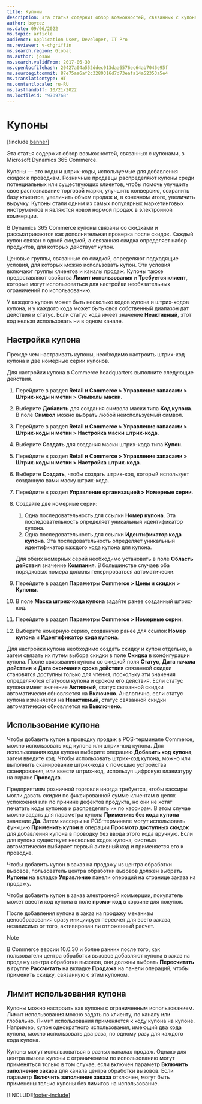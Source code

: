 ```yaml
---
title: Купоны
description: Эта статья содержит обзор возможностей, связанных с купонами, в Microsoft Dynamics 365 Commerce.
author: boycez
ms.date: 09/06/2022
ms.topic: article
audience: Application User, Developer, IT Pro
ms.reviewer: v-chgriffin
ms.search.region: Global
ms.author: josaw
ms.search.validFrom: 2017-06-30
ms.openlocfilehash: 20427a04a552ddec013daa6576ec64ab7046e95f
ms.sourcegitcommit: 87e75aa6af2c3280316d7d73eafa14a52353a5e4
ms.translationtype: HT
ms.contentlocale: ru-RU
ms.lasthandoff: 10/21/2022
ms.locfileid: "9709768"
---
```

# <a name="coupons"></a>Купоны

[!include [banner](../includes/banner.md)]

Эта статья содержит обзор возможностей, связанных с купонами, в Microsoft Dynamics 365 Commerce.

Купоны — это коды и штрих-коды, используемые для добавления скидок к проводкам. Розничные продавцы распределяют купоны среди потенциальных или существующих клиентов, чтобы помочь улучшить свое распознавание торговой марки, улучшить конверсию, сохранить базу клиентов, увеличить объем продаж и, в конечном итоге, увеличить выручку. Купоны стали одним из самых популярных маркетинговых инструментов и являются новой нормой продаж в электронной коммерции.

В Dynamics 365 Commerce купоны связаны со скидками и рассматриваются как дополнительная проверка после скидок. Каждый купон связан с одной скидкой, а связанная скидка определяет набор продуктов, для которых действует купон.

Ценовые группы, связанные со скидкой, определяют подходящие условия, для которых можно использовать купон. Эти условия включают группы клиентов и каналы продаж. Купоны также предоставляют свойства **Лимит использования** и **Требуется клиент**, которые могут использоваться для настройки необязательных ограничений по использованию.

У каждого купона может быть несколько кодов купона и штрих-кодов купона, и у каждого кода может быть своя собственный диапазон дат действия и статус. Если статус кода имеет значение **Неактивный**, этот код нельзя использовать ни в одном канале.

## <a name="set-up-a-coupon"></a>Настройка купона

Прежде чем настраивать купоны, необходимо настроить штрих-код купона и две номерные серии купонов.

Для настройки купона в Commerce headquarters выполните следующие действия.

1. Перейдите в раздел **Retail и Commerce \> Управление запасами \> Штрих-коды и метки \> Символы маски**.
1. Выберите **Добавить** для создания символа маски типа **Код купона**. В поле **Символ** можно выбрать любой неиспользуемый символ.
1. Перейдите в раздел **Retail и Commerce \> Управление запасами \> Штрих-коды и метки \> Настройка маски штрих-кода**.
1. Выберите **Создать** для создания маски штрих-кода типа **Купон**.
1. Перейдите в раздел **Retail и Commerce \> Управление запасами \> Штрих-коды и метки \> Настройка штрих-кода**.
1. Выберите **Создать**, чтобы создать штрих-код, который использует созданную вами маску штрих-кода.
1. Перейдите в раздел **Управление организацией \> Номерные серии**.
1. Создайте две номерные серии:

    1. Одна последовательность для ссылки **Номер купона**. Эта последовательность определяет уникальный идентификатор купона.
    1. Одна последовательность для ссылки **Идентификатор кода купона**. Эта последовательность определяет уникальный идентификатор каждого кода купона для купона.

    Для обеих номерных серий необходимо установить в поле **Область действия** значение **Компания**. В большинстве случаев оба порядковых номера должны генерироваться автоматически.

1. Перейдите в раздел **Параметры Commerce \> Цены и скидки \> Купоны**.
1. В поле **Маска штрих-кода купона** задайте ранее созданный штрих-код.
1. Перейдите в раздел **Параметры Commerce \> Номерные серии**.
1. Выберите номерную серию, созданную ранее для ссылок **Номер купона** и **Идентификатор кода купона**.

Для настройки купона необходимо создать скидку и купон отдельно, а затем связать их путем выбора скидки в поле **Скидка** в конфигурации купона. После связывания купона со скидкой поля **Статус**, **Дата начала действия** и **Дата окончания срока действия** связанной скидки становятся доступны только для чтения, поскольку эти значения определяются статусом купона и сроком его действия. Если статус купона имеет значение **Активный**, статус связанной скидки автоматически обновляется на **Включено**. Аналогично, если статус купона изменяется на **Неактивный**, статус связанной скидки автоматически обновляется на **Выключено**.

## <a name="use-a-coupon"></a>Использование купона

Чтобы добавить купон в проводку продаж в POS-терминале Commerce, можно использовать код купона или штрих-код купона. Для использования кода купона выберите операцию **Добавить код купона**, затем введите код. Чтобы использовать штрих-код купона, можно или выполнить сканирование штрих-кода с помощью устройства сканирования, или ввести штрих-код, используя цифровую клавиатуру на экране **Проводка**.

Предприятиям розничной торговли иногда требуется, чтобы кассиры могли давать скидки по фиксированной сумме клиентам в целях успокоения или по причине дефектов продукта, но они не хотят печатать коды купонов и распределять их по кассирам. В этом случае можно задать для параметра купона **Применить без кода купона** значение **Да**. Затем кассиры на POS-терминале могут использовать функцию **Применить купон** в операции **Просмотр доступных скидок** для добавления купона в проводку без ввода этого кода вручную. Если для купона существует несколько кодов купона, система автоматически выбирает первый активный код и применяется его к проводке.

Чтобы добавить купон в заказ на продажу из центра обработки вызовов, пользователь центра обработки вызовов должен выбрать **Купоны** на вкладке **Управление** панели операций на странице заказа на продажу.

Чтобы добавить купон в заказ электронной коммерции, покупатель может ввести код купона в поле **промо-код** в корзине для покупок.

После добавления купона в заказ на продажу механизм ценообразования сразу инициирует пересчет для всего заказа, независимо от того, активирован ли отложенный расчет.

> [!NOTE]
> В Commerce версии 10.0.30 и более ранних после того, как пользователи центра обработки вызовов добавляют купона в заказ на продажу центра обработки вызовов, они должны выбрать **Пересчитать** в группе **Рассчитать** на вкладке **Продажа** на панели операций, чтобы применить скидку, связанную с этим купоном.

## <a name="coupon-usage-limit"></a>Лимит использования купона

Купоны можно настроить как купоны с ограниченным использованием. Лимит использования можно задать по клиенту, по каналу или глобально. Лимит использования применяется к коду купона на купоне. Например, купон однократного использования, имеющий два кода купона, можно использовать два раза, по одному разу для каждого кода купона.

Купоны могут использоваться в разных каналах продаж. Однако для центра вызова купоны с ограничением по использованию могут применяться только в том случае, если включен параметр **Включить заполнение заказа** для канала центра обработки вызовов. Если параметр **Включить заполнение заказа** отключен, могут быть применены только купоны без лимитов на использование.

[!INCLUDE[footer-include](../includes/footer-banner.md)]
